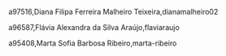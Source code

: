 a97516,Diana Filipa Ferreira Malheiro Teixeira,dianamalheiro02 

a96587,Flávia Alexandra da Silva Araújo,flaviaraujo 

a95408,Marta Sofia Barbosa Ribeiro,marta-ribeiro 


